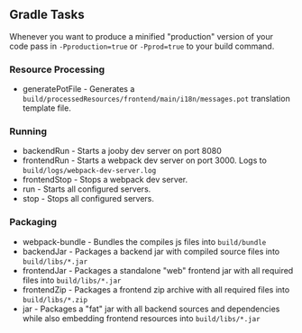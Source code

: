 ## Gradle Tasks
Whenever you want to produce a minified "production" version of your code pass in `-Pproduction=true` or `-Pprod=true` to your build command.
### Resource Processing
* generatePotFile - Generates a `build/processedResources/frontend/main/i18n/messages.pot` translation template file.
### Running
* backendRun - Starts a jooby dev server on port 8080
* frontendRun - Starts a webpack dev server on port 3000. Logs to `build/logs/webpack-dev-server.log`
* frontendStop - Stops a webpack dev server.
* run - Starts all configured servers.
* stop - Stops all configured servers.
### Packaging
* webpack-bundle - Bundles the compiles js files into `build/bundle`
* backendJar - Packages a backend jar with compiled source files into `build/libs/*.jar`
* frontendJar - Packages a standalone "web" frontend jar with all required files into `build/libs/*.jar`
* frontendZip - Packages a frontend zip archive with all required files into `build/libs/*.zip`
* jar - Packages a "fat" jar with all backend sources and dependencies while also embedding frontend resources into `build/libs/*.jar`
